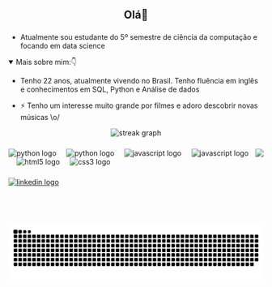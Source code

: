 <h2 align="center">Olá👋</h2>

###
- Atualmente sou estudante do 5º semestre de ciência da computação e focando em data science
<details open="">
  <summary> Mais sobre mim:👇</summary>
<ul dir="auto">
<li>

<p dir="auto">Tenho 22 anos, atualmente vivendo no Brasil. Tenho fluência em inglês e conhecimentos em SQL, Python e Análise de dados</p>
</li>
<li>
<p dir="auto">⚡ Tenho um interesse muito grande por filmes e adoro descobrir novas músicas \o/</p>
</li>
</ul>
</details>
<div align="center">

  <img src="https://streak-stats.demolab.com?user=melltl&locale=en&mode=daily&theme=dracula&hide_border=false&border_radius=5&order=3" height="150" alt="streak graph"  />
 

###
  
</div>

###

<img align="right" height="150" src="https://i.pinimg.com/originals/74/34/57/743457785e7543fd62c51e59dcf853d9.gif"  />

###

<div align="left">
   <img src="https://cdn.jsdelivr.net/gh/devicons/devicon/icons/python/python-original.svg" height="30" alt="python logo"  />
  <img width="12" />
  <img src="https://cdn.jsdelivr.net/gh/devicons/devicon/icons/postgresql/postgresql-original.svg" height="30" alt="python logo"  />
  <img width="12" />
  <img src="https://cdn.jsdelivr.net/gh/devicons/devicon/icons/javascript/javascript-original.svg" height="30" alt="javascript logo"  />
  <img width="12" />
  <img src="https://cdn.jsdelivr.net/gh/devicons/devicon/icons/java/java-original.svg" height="30" alt="javascript logo"  />
  <img width="12" />
  <img src="https://cdn.jsdelivr.net/gh/devicons/devicon/icons/html5/html5-original.svg" height="30" alt="html5 logo"  />
  <img width="12" />
  <img src="https://cdn.jsdelivr.net/gh/devicons/devicon/icons/css3/css3-original.svg" height="30" alt="css3 logo"  />
  <img width="12" />
 
  
</div>

###

<div align="left">
  <a href="https://www.linkedin.com/in/mel-le%C3%A3o-a69629244/">
  
  <img src="https://img.shields.io/static/v1?message=LinkedIn&logo=linkedin&label=&color=0077B5&logoColor=white&labelColor=&style=for-the-badge" height="35" alt="linkedin logo"  />
</div>

###

<br clear="both">

<img src="https://raw.githubusercontent.com/platane/snk/output/github-contribution-grid-snake-dark.svg" alt="Snake animation" />

###


